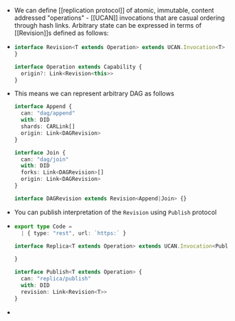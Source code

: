 - We can define [[replication protocol]] of atomic, immutable, content addressed "operations" - [[UCAN]] invocations that are casual ordering through hash links. Arbitrary state can be expressed in terms of [[Revision]]s defined as follows:
- ```ts
  interface Revision<T extends Operation> extends UCAN.Invocation<T> {
  }
  
  interface Operation extends Capability {
    origin?: Link<Revision<this>>
  }
  ```
- This means we can represent arbitrary DAG as follows
  ```ts
  interface Append {
    can: "dag/append"
    with: DID
    shards: CARLink[]
    origin: Link<DAGRevision>
  }
  
  interface Join {
    can: "dag/join"
    with: DID
    forks: Link<DAGRevision>[]
    origin: Link<DAGRevision>
  }
  
  interface DAGRevision extends Revision<Append|Join> {}
  ```
- You can publish interpretation of the `Revision` using `Publish` protocol
- ```ts
  export type Code =
    | { type: "rest", url: `https:` }
  
  interface Replica<T extends Operation> extends UCAN.Invocation<Publish<T>> {
    
  }
  
  interface Publish<T extends Operation> {
    can: "replica/publish"
    with: DID
    revision: Link<Revision<T>>
  }
  ```
-